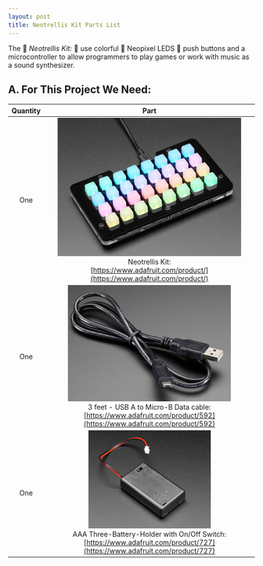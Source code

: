 ```yaml
---
layout: post
title: Neotrellis Kit Parts List
---
```



The :rotating_light: *Neotrellis Kit:* :rotating_light: use colorful :traffic_light: Neopixel LEDS :traffic_light: push buttons and a microcontroller to allow programmers to play games or work with music as a sound synthesizer.


## A. For This Project We Need:


| Quantity | Part |
| :-: | :-: |
| One | <img alt="neotrellis" src="/images/parts/neotrellis.jpg" width="90%" /> <br>Neotrellis Kit:<br>[https://www.adafruit.com/product/](https://www.adafruit.com/product/) |
| One | <img alt="usb" src="/images/parts/usb.png" width="80%" /><br>3 feet - USB A to Micro-B Data cable:<br>[https://www.adafruit.com/product/592](https://www.adafruit.com/product/592)|
| One | <img alt="batterypack" src="/images/parts/batterypack.png" width="60%"/><br>AAA Three-Battery-Holder with On/Off Switch:<br>[https://www.adafruit.com/product/727](https://www.adafruit.com/product/727)|